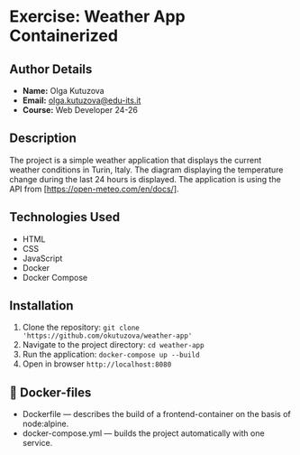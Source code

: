 # Exercise: Weather App Containerized

## Author Details
- **Name:** Olga Kutuzova  
- **Email:** olga.kutuzova@edu-its.it  
- **Course:** Web Developer 24-26


## Description
The project is a simple weather application that displays the current weather conditions in Turin, Italy. The diagram displaying the temperature change during the last 24 hours is displayed. The application is using the API from [https://open-meteo.com/en/docs/].

## Technologies Used
- HTML
- CSS
- JavaScript
- Docker
- Docker Compose


## Installation
1. Clone the repository: `git clone 'https://github.com/okutuzova/weather-app'`
2. Navigate to the project directory: `cd weather-app`
3. Run the application: `docker-compose up --build`
4. Open in browser `http://localhost:8080`

## 🧊 Docker-files
- Dockerfile — describes the build of a frontend-container on the basis of node:alpine.
- docker-compose.yml — builds the project automatically with one service.